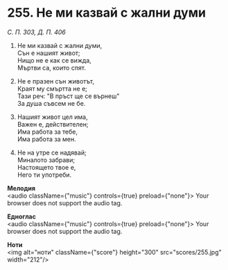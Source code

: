 # 255. Не ми казвай с жални думи  

*С. П. 303, Д. П. 406*  

1. Не ми казвай с жални думи,  
Сън е нашият живот;  
Нищо не е как се вижда,  
Мъртви са, които спят.  

2. Не е празен сън животът,  
Краят му смъртта не е;  
Тази реч: "В пръст ще се върнеш"  
За душа съвсем не бе.  

3. Нашият живот цел има,  
Важен е, действителен;  
Има работа за тебе,  
Има работа за мен.  

4. Не на утре се надявай;  
Миналото забрави;  
Настоящето твое е,  
Него ти употреби.  

__Мелодия__  
<audio className={"music"} controls={true} preload={"none"}><source src="mp3/255.mp3" type="audio/mpeg"/>
Your browser does not support the audio tag.
</audio>  

__Едноглас__  
<audio className={"music"} controls={true} preload={"none"}><source src="transp/255.mp3" type="audio/mpeg"/>
Your browser does not support the audio tag.
</audio>  

__Ноти__  
<img alt="ноти" className={"score"} height="300" src="scores/255.jpg" width="212"/>
